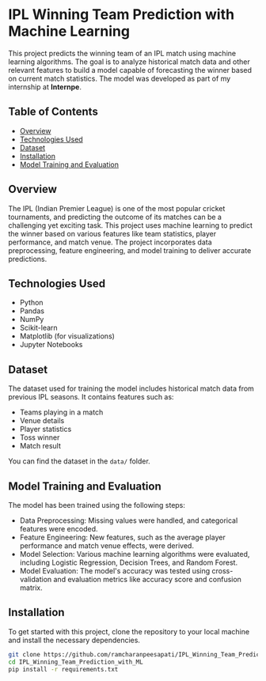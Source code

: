 # IPL Winning Team Prediction with Machine Learning

This project predicts the winning team of an IPL match using machine learning algorithms. The goal is to analyze historical match data and other relevant features to build a model capable of forecasting the winner based on current match statistics. The model was developed as part of my internship at **Internpe**.

## Table of Contents

- [Overview](#overview)
- [Technologies Used](#technologies-used)
- [Dataset](#dataset)
- [Installation](#installation)
- [Model Training and Evaluation](#model-training-and-evaluation)

## Overview

The IPL (Indian Premier League) is one of the most popular cricket tournaments, and predicting the outcome of its matches can be a challenging yet exciting task. This project uses machine learning to predict the winner based on various features like team statistics, player performance, and match venue. The project incorporates data preprocessing, feature engineering, and model training to deliver accurate predictions.

## Technologies Used

- Python
- Pandas
- NumPy
- Scikit-learn
- Matplotlib (for visualizations)
- Jupyter Notebooks

## Dataset

The dataset used for training the model includes historical match data from previous IPL seasons. It contains features such as:
- Teams playing in a match
- Venue details
- Player statistics
- Toss winner
- Match result

You can find the dataset in the `data/` folder.

## Model Training and Evaluation

The model has been trained using the following steps:
- Data Preprocessing: Missing values were handled, and categorical features were encoded.
- Feature Engineering: New features, such as the average player performance and match venue effects, were derived.
- Model Selection: Various machine learning algorithms were evaluated, including Logistic Regression, Decision Trees, and Random Forest.
- Model Evaluation: The model's accuracy was tested using cross-validation and evaluation metrics like accuracy score and confusion matrix.


## Installation

To get started with this project, clone the repository to your local machine and install the necessary dependencies.

```bash
git clone https://github.com/ramcharanpeesapati/IPL_Winning_Team_Prediction_with_ML.git
cd IPL_Winning_Team_Prediction_with_ML
pip install -r requirements.txt 

